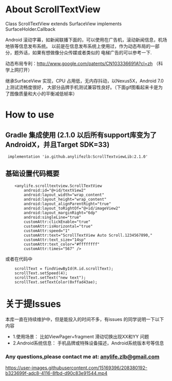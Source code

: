 # About ScrollTextView

Class ScrollTextView extends SurfaceView implements SurfaceHolder.Callback

Android 滚动字幕，如新闻联播下面的，可以使用在广告机，滚动新闻信息，机场地铁等信息发布系统。
以前是在信息发布系统上使用过，作为动态布局的一部分，题外话，如果有想做像分众传媒或者类似的
电梯广告的可以参考一下.

动态布局专利：http://www.google.com/patents/CN103336691A?cl=zh （科学上网打开）

继承SurfaceView 实现，CPU 占用低，无内存抖动，以Nexus5X，Android 7.0 上测试流畅度很好，
大部分品牌手机测试兼容性良好。（下面gif图看起来卡是为了图像质量和大小的平衡减低帧率）


# How to use

## Gradle 集成使用 (2.1.0 以后所有support库变为了AndroidX，并且Target SDK=33)

```
 implementation 'io.github.anylifezlb:ScrollTextviewLib:2.1.0'
```

## 基础设置代码概要

```
    <anylife.scrolltextview.ScrollTextView
        android:id="@+id/textView2"
        android:layout_width="wrap_content"
        android:layout_height="wrap_content"
        android:layout_alignParentRight="true"
        android:layout_toRightOf="@+id/imageView2"
        android:layout_marginRight="6dp"
        android:singleLine="true"
        customAttr:clickEnable="true"
        customAttr:isHorizontal="true"
        customAttr:speed="1"
        customAttr:text="ScrollTextView Auto Scroll.1234567890,"
        customAttr:text_size="14sp"
        customAttr:text_color="#ffffffff"
        customAttr:times="567" />
```

或者在代码中

```
    scrollText = findViewById(R.id.scrollText);
    scrollText.setSpeed(4);
    scrollText.setText("new text");
    scrollText.setTextColor(0xffad43ae);
```

# 关于提Issues

本库一直在持续维护中，但是能投入的时间不多，有issues 的同学说明一下以下内容

- 1.使用场景：         比如ViewPager+fragment 滑动切换出现XX和YY 问题
- 2.Android系统信息：    手机品牌或特殊设备描述，Android系统版本号等信息



### Any questions,please contact me at: anylife.zlb@gmail.com

https://user-images.githubusercontent.com/15169396/208380192-b323699f-adc8-4116-8fbd-d90c83e91544.mp4
